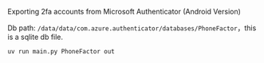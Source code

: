 Exporting 2fa accounts from Microsoft Authenticator (Android Version)

Db path: `/data/data/com.azure.authenticator/databases/PhoneFactor`，this is a sqlite db file.

```
uv run main.py PhoneFactor out
```
